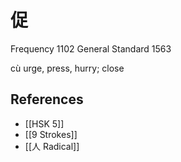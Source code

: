 # 促
Frequency 1102
General Standard 1563

cù
urge, press, hurry; close

## References
- [[HSK 5]]
- [[9 Strokes]]
- [[人 Radical]]